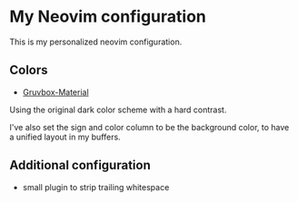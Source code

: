 My Neovim configuration
===

This is my personalized neovim configuration.

## Colors
- [Gruvbox-Material](https://github.com/sainnhe/gruvbox-material)

Using the original dark color scheme with a hard contrast.

I've also set the sign and color column to be the background color, to have a
unified layout in my buffers.

## Additional configuration
- small plugin to strip trailing whitespace
